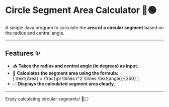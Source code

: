 # Circle Segment Area Calculator 🎯🟢

A simple Java program to calculate the **area of a circular segment** based on the radius and central angle.

---

## Features ✨

- 📥 **Takes the radius and central angle (in degrees) as input.**  
- 🧮 **Calculates the segment area using the formula:**  
  \[
  \text{Area} = \frac{\pi \times r^2 \times \text{angle}}{360}
  \]
- ✅ **Displays the calculated segment area clearly.**  

---

Enjoy calculating circular segments! 🌟⚪

